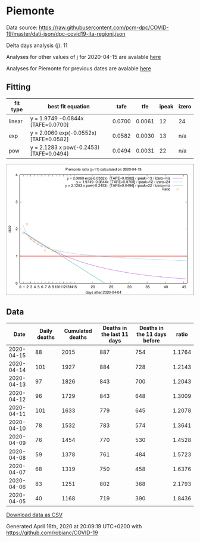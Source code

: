 # Piemonte

Data source: https://raw.githubusercontent.com/pcm-dpc/COVID-19/master/dati-json/dpc-covid19-ita-regioni.json

Delta days analysis (j): 11

Analyses for other values of j for 2020-04-15 are avalable [here](../2020-04-15/README.md)

Analyses for Piemonte for previous dates are avalable [here](../README.md)

## Fitting 
|fit type|best fit equation|tafe|tfe|ipeak|izero|
|-------|-----|--------|------|---|---|
|linear|y = 1.9749 -0.0844x  [TAFE=0.0700]|0.0700|0.0061|12|24|
|exp|y = 2.0060 exp(-0.0552x)  [TAFE=0.0582]|0.0582|0.0030|13|n/a|
|pow|y = 2.1283 x pow(-0.2453)  [TAFE=0.0494]|0.0494|0.0031|22|n/a|

![Plot](COVID-19_piemonte_j11_2020-04-15.png)

## Data
|Date|Daily deaths|Cumulated deaths|Deaths in the last 11 days|Deaths in the 11 days before|ratio|
|----|----------|-----------|-------|--------------------|-----|
|2020-04-15|88|2015|887|754|1.1764|
|2020-04-14|101|1927|884|728|1.2143|
|2020-04-13|97|1826|843|700|1.2043|
|2020-04-12|96|1729|843|648|1.3009|
|2020-04-11|101|1633|779|645|1.2078|
|2020-04-10|78|1532|783|574|1.3641|
|2020-04-09|76|1454|770|530|1.4528|
|2020-04-08|59|1378|761|484|1.5723|
|2020-04-07|68|1319|750|458|1.6376|
|2020-04-06|83|1251|802|368|2.1793|
|2020-04-05|40|1168|719|390|1.8436|

[Download data as CSV](COVID-19_piemonte_j11_2020-04-15.csv)

Generated April 16th, 2020 at 20:09:19 UTC+0200 with https://github.com/robianc/COVID-19
